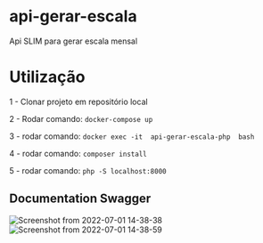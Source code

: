 # api-gerar-escala
Api SLIM para gerar escala mensal

# Utilização
1 - Clonar projeto em repositório local

2 - Rodar comando:
  `docker-compose up`
  
3 - rodar comando:
  `docker exec -it  api-gerar-escala-php  bash`
  
4 - rodar comando:
  `composer install`

5 - rodar comando:
  `php -S localhost:8000`
  
  
  ## Documentation Swagger
  ![Screenshot from 2022-07-01 14-38-38](https://user-images.githubusercontent.com/92001463/176944354-6bffa589-d9ef-4451-b7c7-d8293909519b.png)
  ![Screenshot from 2022-07-01 14-38-59](https://user-images.githubusercontent.com/92001463/176944392-face6ef1-20df-434f-aae0-45429dea56fd.png)
